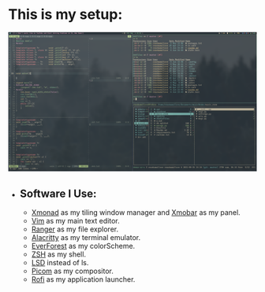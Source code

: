 # This is my setup:

![screenshot](screenShot.png)

- ## Software I Use:
  -  [Xmonad](https://xmonad.org/) as my tiling window manager and [Xmobar](https://xmobar.org/#:~:text=Xmobar%20is%20a%20minimalistic%20status%20bar.&text=Xmobar%20was%20inspired%20by%20the,templates%2C%20and%20extensibility%20through%20plugins.) as my panel.
  - [Vim](https://github.com/vim/vim) as my main text editor.
  - [Ranger](https://github.com/ranger/ranger) as my file explorer.
  - [Alacritty](https://github.com/alacritty/alacritty) as my terminal emulator.
  - [EverForest](https://github.com/sainnhe/everforest) as my colorScheme.
  - [ZSH](https://www.zsh.org/) as my shell.
  - [LSD](https://github.com/Peltoche/lsd) instead of ls.
  - [Picom](https://github.com/yshui/picom) as my compositor.
  - [Rofi](https://github.com/davatorium/rofi) as my application launcher.